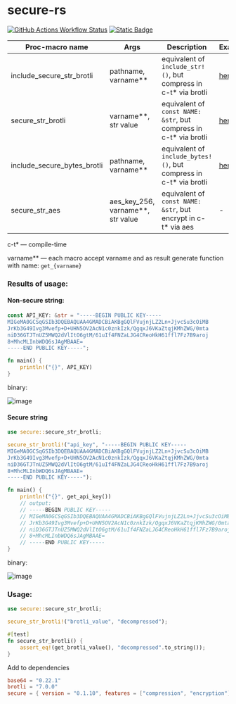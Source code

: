 # secure-rs
[![GitHub Actions Workflow Status](https://img.shields.io/github/actions/workflow/status/leofaraf/secure-rs/ci.yml?logo=github&label=CI%20tests)](https://github.com/leofaraf/secure-rs/actions)
[![Static Badge](https://img.shields.io/crates/v/secure)](https://crates.io/crates/secure)

| Proc-macro name | Args | Description | Example | Feature |
| ------------- | ------------- | ------------- | ------------- | ------------- |
| include_secure_str_brotli  | pathname, varname** | equivalent of `include_str!()`, but compress in c-t* via brotli | [here](examples/compression/src/main.rs) | `compression` |
| secure_str_brotli  | varname**, str value  | equivalent of `const NAME: &str`, but compress in c-t* via brotli | [here](examples/compression/src/main.rs) | `compression` |
| include_secure_bytes_brotli  | pathname, varname** | equivalent of `include_bytes!()`, but compress in c-t* via brotli | [here](examples/compression/src/main.rs) | `compression` |
| secure_str_aes | aes_key_256, varname**, str value  | equivalent of `const NAME: &str`, but encrypt in c-t* via aes | - | `encryption` |

c-t* — compile-time

varname** — each macro accept varname and as result generate function with name: `get_{varname}`

### Results of usage:
#### Non-secure string:
```rust
const API_KEY: &str = "-----BEGIN PUBLIC KEY-----
MIGeMA0GCSqGSIb3DQEBAQUAA4GMADCBiAKBgGQlFVujnjLZ2Ln+JjvcSu3cOiMB
JrKb3G49Ivg3Mvefp+D+UHN5OV2AcN1c0znkIzk/QgqxJ6VKaZtqjKMhZWG/0mta
niD36GTJTnUZ5MWQ2dVlItO6gtM/61uIf4FNZaLJG4CReoHkH61ffl7Fz7B9aroj
8+MhcMLInbWDQ6sJAgMBAAE=
-----END PUBLIC KEY-----";

fn main() {
    println!("{}", API_KEY)
}
```

binary:

![image](https://github.com/user-attachments/assets/6252202a-9e34-45c4-904e-fa6874a0df7a)

#### Secure string
```rust
use secure::secure_str_brotli;

secure_str_brotli!("api_key", "-----BEGIN PUBLIC KEY-----
MIGeMA0GCSqGSIb3DQEBAQUAA4GMADCBiAKBgGQlFVujnjLZ2Ln+JjvcSu3cOiMB
JrKb3G49Ivg3Mvefp+D+UHN5OV2AcN1c0znkIzk/QgqxJ6VKaZtqjKMhZWG/0mta
niD36GTJTnUZ5MWQ2dVlItO6gtM/61uIf4FNZaLJG4CReoHkH61ffl7Fz7B9aroj
8+MhcMLInbWDQ6sJAgMBAAE=
-----END PUBLIC KEY-----");

fn main() {
    println!("{}", get_api_key())
    // output:
    // -----BEGIN PUBLIC KEY-----
    // MIGeMA0GCSqGSIb3DQEBAQUAA4GMADCBiAKBgGQlFVujnjLZ2Ln+JjvcSu3cOiMB
    // JrKb3G49Ivg3Mvefp+D+UHN5OV2AcN1c0znkIzk/QgqxJ6VKaZtqjKMhZWG/0mta
    // niD36GTJTnUZ5MWQ2dVlItO6gtM/61uIf4FNZaLJG4CReoHkH61ffl7Fz7B9aroj
    // 8+MhcMLInbWDQ6sJAgMBAAE=
    // -----END PUBLIC KEY-----
}
```

binary:

![image](https://github.com/user-attachments/assets/0f7ebc82-660f-44ec-8366-8068faab71d6)

### Usage:
```rust
use secure::secure_str_brotli;

secure_str_brotli!("brotli_value", "decompressed");

#[test]
fn secure_str_brotli() {
    assert_eq!(get_brotli_value(), "decompressed".to_string());
}
```

Add to dependencies
```toml
base64 = "0.22.1"
brotli = "7.0.0"
secure = { version = "0.1.10", features = ["compression", "encryption"] }
```
